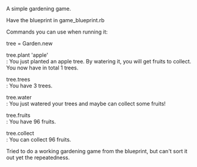 A simple gardening game.

Have the blueprint in game_blueprint.rb

Commands you can use when running it:
  
  tree = Garden.new 
  
  tree.plant 'apple'      
  :   You just planted an apple tree. By watering it, you will get fruits to collect. 
      You now have in total 1 trees.
  
  tree.trees              
  :   You have 3 trees.
  
  tree.water              
  :   You just watered your trees and maybe can collect some fruits!
  
  tree.fruits             
  :   You have 96 fruits.
  
  tree.collect            
  :   You can collect 96 fruits.
  


Tried to do a working gardening game from the blueprint, but can't sort it out yet the repeatedness.
